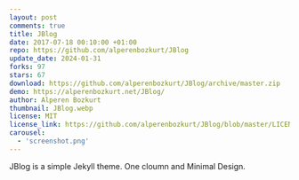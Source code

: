 ```yaml
---
layout: post
comments: true
title: JBlog
date: 2017-07-18 00:10:00 +01:00
repo: https://github.com/alperenbozkurt/JBlog
update_date: 2024-01-31
forks: 97
stars: 67
download: https://github.com/alperenbozkurt/JBlog/archive/master.zip
demo: https://alperenbozkurt.net/JBlog/
author: Alperen Bozkurt
thumbnail: JBlog.webp
license: MIT
license_link: https://github.com/alperenbozkurt/JBlog/blob/master/LICENSE
carousel:
  - 'screenshot.png'
---
```


JBlog is a simple Jekyll theme. One cloumn and Minimal Design.
